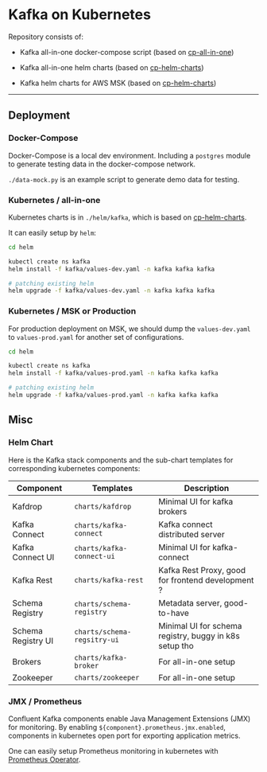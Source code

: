 # Kafka on Kubernetes

Repository consists of:

- Kafka all-in-one docker-compose script (based on [cp-all-in-one](https://github.com/confluentinc/cp-all-in-one/blob/5.5.1-post/cp-all-in-one/docker-compose.yml))

- Kafka all-in-one helm charts (based on [cp-helm-charts](https://github.com/confluentinc/cp-helm-charts))

- Kafka helm charts for AWS MSK (based on [cp-helm-charts](https://github.com/confluentinc/cp-helm-charts))

---

## Deployment

### Docker-Compose

Docker-Compose is a local dev environment. Including a `postgres` module
to generate testing data in the docker-compose network.

`./data-mock.py` is an example script to generate demo data for testing.

### Kubernetes / all-in-one

Kubernetes charts is in `./helm/kafka`, which is based on [cp-helm-charts](https://github.com/confluentinc/cp-helm-charts).

It can easily setup by `helm`:

```sh
cd helm

kubectl create ns kafka
helm install -f kafka/values-dev.yaml -n kafka kafka kafka

# patching existing helm
helm upgrade -f kafka/values-dev.yaml -n kafka kafka kafka
```

### Kubernetes / MSK or Production

For production deployment on MSK, we should dump the
`values-dev.yaml` to `values-prod.yaml` for another set of configurations.

```sh
cd helm

kubectl create ns kafka
helm install -f kafka/values-prod.yaml -n kafka kafka kafka

# patching existing helm
helm upgrade -f kafka/values-prod.yaml -n kafka kafka kafka
```

## Misc

### Helm Chart

Here is the Kafka stack components and the sub-chart templates for
corresponding kubernetes components:

| Component | Templates | Description |
| --------- | --------- | ----------- |
| Kafdrop   | `charts/kafdrop` | Minimal UI for kafka brokers |
| Kafka Connect | `charts/kafka-connect` | Kafka connect distributed server |
| Kafka Connect UI | `charts/kafka-connect-ui` | Minimal UI for kafka-connect |
| Kafka Rest | `charts/kafka-rest` | Kafka Rest Proxy, good for frontend development ? |
| Schema Registry | `charts/schema-registry` | Metadata server, good-to-have |
| Schema Registry UI | `charts/schema-regsitry-ui` | Minimal UI for schema registry, buggy in k8s setup tho |
| Brokers   | `charts/kafka-broker` | For all-in-one setup |
| Zookeeper | `charts/zookeeper`| For all-in-one setup |

### JMX / Prometheus

Confluent Kafka components enable Java Management Extensions (JMX) for monitoring.
By enabling `${component}.prometheus.jmx.enabled`, components in kubernetes open
port for exporting application metrics.

One can easily setup Prometheus monitoring in kubernetes with
[Prometheus Operator](https://github.com/prometheus-community/helm-charts).
